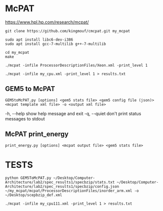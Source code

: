 # McPAT

https://www.hpl.hp.com/research/mcpat/


```
git clone https://github.com/kingmouf/cmcpat.git my_mcpat

sudo apt install libc6-dev-i386
sudo apt install gcc-7-multilib g++-7-multilib

cd my_mcpat
make
```

```
./mcpat -infile ProcessorDescriptionFiles/Xeon.xml -print_level 1

./mcpat -infile my_cpu.xml -print_level 1 > results.txt
```

## GEM5 to McPAT
```
GEM5toMcPAT.py [options] <gem5 stats file> <gem5 config file (json)> <mcpat template xml file> -o <output xml file>
```
-h, --help	show help message and exit
-q, --quiet	don't print status messages to stdout

## McPAT print_energy

```
print_energy.py [options] <mcpat output file> <gem5 stats file> 
```

# TESTS

```
python GEM5ToMcPAT.py ~/Desktop/Computer-Architecture/lab2/spec_results1/specbzip/stats.txt ~/Desktop/Computer-Architecture/lab2/spec_results1/specbzip/config.json ~/my_mcpat/mcpat/ProcessorDescriptionFiles/inorder_arm.xml -o ~/Desktop/scepbzip_def.xml

./mcpat -infile my_cpu111.xml -print_level 1 > results.txt
```
